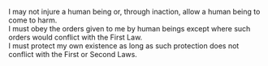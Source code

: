 
I may not injure a human being or, through inaction, allow a human being to come to harm.  
I must obey the orders given to me by human beings except where such orders would conflict with the First Law.  
I must protect my own existence as long as such protection does not conflict with the First or Second Laws.
